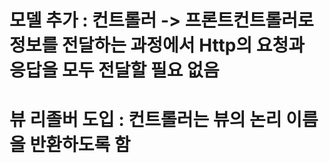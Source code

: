# 모델 추가 : 컨트롤러 -> 프론트컨트롤러로 정보를 전달하는 과정에서 Http의 요청과 응답을 모두 전달할 필요 없음
# 뷰 리졸버 도입 : 컨트롤러는 뷰의 논리 이름을 반환하도록 함
